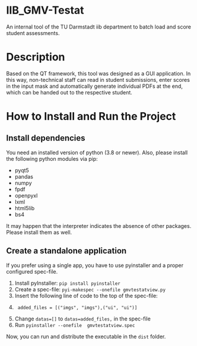 # IIB_GMV-Testat
An internal tool of the TU Darmstadt iib department to batch load and score student assessments.

# Description
Based on the QT framework, this tool was designed as a GUI application. 
In this way, non-technical staff can read in student submissions, 
enter scores in the input mask and automatically generate individual PDFs at the end, 
which can be handed out to the respective student.

# How to Install and Run the Project
## Install dependencies
You need an installed version of python (3.8 or newer).
Also, please install the following python modules via pip:
* pyqt5
* pandas
* numpy
* fpdf
* openpyxl
* lxml
* html5lib
* bs4

It may happen that the interpreter indicates the absence of other packages. Please install them as well.

## Create a standalone application
If you prefer using a single app, you have to use pyinstaller and a proper configured spec-file.

1.  Install pyInstaller: `pip install pyinstaller`
2.  Create a spec-file: `pyi-makespec --onefile gmvtestatview.py`
3.  Insert the following line of code to the top of the spec-file:
4.      added_files = [("imgs", "imgs"),("ui", "ui")]
5.  Change `datas=[]` to `datas=added_files,` in the spec-file
6.  Run `pyinstaller --onefile  gmvtestatview.spec`

Now, you can run and distribute the executable in the `dist` folder.
